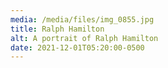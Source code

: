 ```yaml
---
media: /media/files/img_0855.jpg
title: Ralph Hamilton
alt: A portrait of Ralph Hamilton
date: 2021-12-01T05:20:00-0500
---
```

